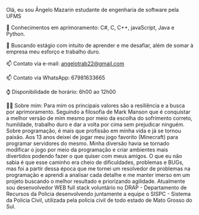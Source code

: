 Olá, eu sou Ângelo Mazarin estudante de engenharia de software pela UFMS

🌱 Conhecimentos em aprimoramento: C#, C, C++, javaScript, Java e Python.

🤔 Buscando estágio com intuito de aprender e me desafiar, além de somar à empresa meu esforço e trabalho duro.

📫 Contato via e-mail: angelotrab22@gmail.com

📫 Contato via WhatsApp: 67981633665

⌚ Disponibilidade de horário: 6h00 ao 12h00

🐱‍👤 Sobre mim: Para mim os principais valores são a resiliência e a busca por aprimoramento. Seguindo a filosofia de Mark Manson que é conquistar a melhor versão de mim mesmo por meio da escolha do sofrimento correto, humildade, trabalho duro e dar a volta por cima sem prejudicar ninguém. Sobre programação, é mais que profissão em minha vida e já se tornou paixão. Aos 13 anos deixei de jogar meu jogo favorito (Minecraft) para programar servidores do mesmo. Minha diversão havia se tornado modificar o jogo por meio da programação e criar ambientes mais divertidos podendo fazer o que quiser com meus amigos. O que eu não sabia é que esse caminho era cheio de dificuldades, problemas e BUGs, mas foi a partir dessa época que me tornei um resolvedor de problemas na programação e aprendi a analisar cada detalhe e me manter imerso em um projeto buscando o melhor resultado e priorizando agilidade. Atualmente sou desenvolvedor WEB full stack voluntário no DRAP - Departamento de Recursos da Policia desenvolvendo juntamente a equipe o SISPC - Sistema da Policia Civil, utilizada pela policia civil de todo estado de Mato Grosso do Sul.


